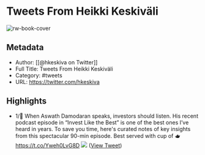 # Tweets From Heikki Keskiväli

![rw-book-cover](https://pbs.twimg.com/profile_images/1357426059461935106/JKuEixil.jpg)

## Metadata
- Author: [[@hkeskiva on Twitter]]
- Full Title: Tweets From Heikki Keskiväli
- Category: #tweets
- URL: https://twitter.com/hkeskiva

## Highlights
- 1/🧵
  When Aswath Damodaran speaks, investors should listen. His recent podcast episode in “Invest Like the Best” is one of the best ones I’ve heard in years.
  To save you time, here's curated notes of key insights from this spectacular 90-min episode.
  Best served with cup of 🫖 https://t.co/Yweh0LvG8D
  ![](https://pbs.twimg.com/media/FVEN1pDWYAEHfpY.jpg) ([View Tweet](https://twitter.com/hkeskiva/status/1536027849907441669))

